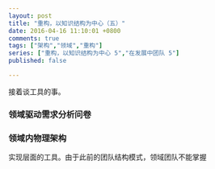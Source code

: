 ```yaml
---
layout: post
title: "重构，以知识结构为中心（五）"
date: 2016-04-16 11:10:01 +0800
comments: true
tags: ["架构","领域","重构"]
series: ["重构，以知识结构为中心 5","在发展中团队 5"]
published: false

---
```

接着谈工具的事。

<!--more-->


### 领域驱动需求分析问卷

### 领域内物理架构

实现层面的工具。由于此前的团队结构模式，领域团队不能掌握
